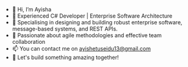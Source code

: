 - 👋 Hi, I’m Ayisha
- 👀 Experienced C# Developer | Enterprise Software Architecture
- 🌱 Specialising in designing and building robust enterprise software, message-based systems, and REST APIs.
- 🌱 Passionate about agile methodologies and effective team collaboration
- 📫 You can contact me on ayishetuseidu13@gmail.com
- 🥂 Let's build something amazing together!

<!---
AyishaSeidu/AyishaSeidu is a ✨ special ✨ repository because its `README.md` (this file) appears on your GitHub profile.
You can click the Preview link to take a look at your changes.
--->
